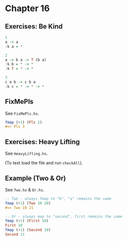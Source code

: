 # Chapter 16

## Exercises: Be Kind

```haskell
1
a -> a
:k a = *

2
a -> b a -> T (b a)
:k b = * -> *
:k T = * -> *

3
c a b -> c b a
:k c = * -> * -> *
```

## FixMePls

See `FixMePls.hs`.

```haskell
fmap (+1) (Pls 2)
#=> Pls 3
```

## Exercises: Heavy Lifting

See `HeavyLifting.hs`.

(To test load the file and run `checkAll`).

## Example (Two & Or)

See `Two.hs` & `Or.hs`.

```haskell
-- Two - always fmap to "b", "a" remains the same
fmap (+1) (Two 10 20)
#=> Two 10 21

-- Or - always map to "second", first remains the same
fmap (+1) (First 10)
First 10
fmap (+1) (Second 10)
Second 11
```
